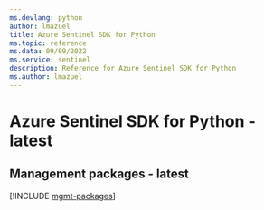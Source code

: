 ```yaml
---
ms.devlang: python
author: lmazuel
title: Azure Sentinel SDK for Python
ms.topic: reference
ms.data: 09/09/2022
ms.service: sentinel
description: Reference for Azure Sentinel SDK for Python
ms.author: lmazuel
---
```

# Azure Sentinel SDK for Python - latest

## Management packages - latest
[!INCLUDE [mgmt-packages](sentinel-mgmt-index.md)]
